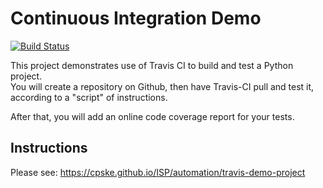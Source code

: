 Continuous Integration Demo
============================
[![Build Status](https://travis-ci.com/NarawishS/demo-pyci.svg?branch=master)](https://travis-ci.com/github/NarawishS/demo-pyci)

This project demonstrates use of Travis CI to build and test a Python project.  
You will create a repository on Github, then have Travis-CI pull and test it,
according to a "script" of instructions.

After that, you will add an online code coverage report for your tests.

## Instructions

Please see: https://cpske.github.io/ISP/automation/travis-demo-project

